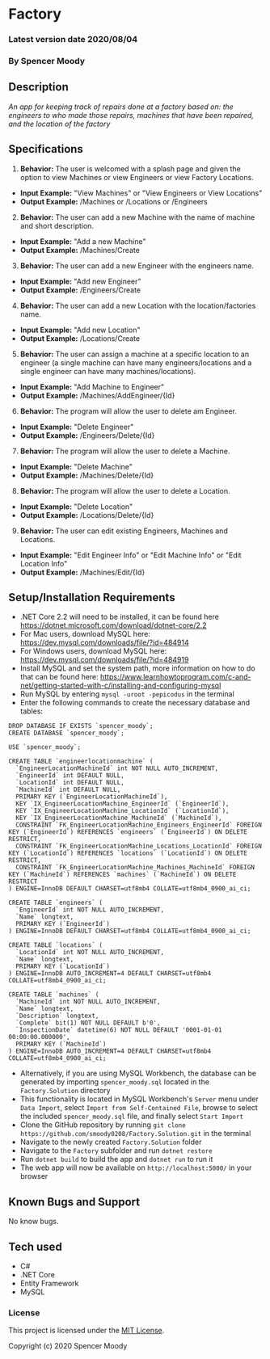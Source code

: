 # Factory

### Latest version date 2020/08/04
### By Spencer Moody

## Description
_An app for keeping track of repairs done at a factory based on: the engineers to who made those repairs, machines that have been repaired, and the location of the factory_

## Specifications

1. **Behavior:** The user is welcomed with a splash page and given the option to view Machines or view Engineers or view Factory Locations.
* **Input Example:** "View Machines" or "View Engineers or View Locations"
* **Output Example:** /Machines or /Locations or /Engineers 

2. **Behavior:** The user can add a new Machine with the name of machine and short description.
* **Input Example:** "Add a new Machine"
* **Output Example:** /Machines/Create

3. **Behavior:** The user can add a new Engineer with the engineers name.
* **Input Example:** "Add new Engineer"
* **Output Example:** /Engineers/Create

4. **Behavior:** The user can add a new Location with the location/factories name.
* **Input Example:** "Add new Location"
* **Output Example:** /Locations/Create

5. **Behavior:** The user can assign a machine at a specific location to an engineer (a single machine can have many engineers/locations and a single engineer can have many machines/locations).
* **Input Example:** "Add Machine to Engineer"
* **Output Example:** /Machines/AddEngineer/{Id}

6. **Behavior:** The program will allow the user to delete am Engineer.
* **Input Example:** "Delete Engineer"
* **Output Example:** /Engineers/Delete/{Id}

7. **Behavior:** The program will allow the user to delete a Machine.
* **Input Example:** "Delete Machine"
* **Output Example:** /Machines/Delete/{Id}

8. **Behavior:** The program will allow the user to delete a Location.
* **Input Example:** "Delete Location"
* **Output Example:** /Locations/Delete/{Id}

9. **Behavior:** The user can edit existing Engineers, Machines and Locations.
* **Input Example:** "Edit Engineer Info" or "Edit Machine Info" or "Edit Location Info"
* **Output Example:** /Machines/Edit/{Id}

## Setup/Installation Requirements
* .NET Core 2.2 will need to be installed, it can be found here https://dotnet.microsoft.com/download/dotnet-core/2.2
* For Mac users, download MySQL here: https://dev.mysql.com/downloads/file/?id=484914
* For Windows users, download MySQL here: https://dev.mysql.com/downloads/file/?id=484919
* Install MySQL and set the system path, more information on how to do that can be found here: https://www.learnhowtoprogram.com/c-and-net/getting-started-with-c/installing-and-configuring-mysql
* Run MySQL by entering `mysql -uroot -pepicodus` in the terminal
* Enter the following commands to create the necessary database and tables:
```
DROP DATABASE IF EXISTS `spencer_moody`;
CREATE DATABASE `spencer_moody`;

USE `spencer_moody`;

CREATE TABLE `engineerlocationmachine` (
  `EngineerLocationMachineId` int NOT NULL AUTO_INCREMENT,
  `EngineerId` int DEFAULT NULL,
  `LocationId` int DEFAULT NULL,
  `MachineId` int DEFAULT NULL,
  PRIMARY KEY (`EngineerLocationMachineId`),
  KEY `IX_EngineerLocationMachine_EngineerId` (`EngineerId`),
  KEY `IX_EngineerLocationMachine_LocationId` (`LocationId`),
  KEY `IX_EngineerLocationMachine_MachineId` (`MachineId`),
  CONSTRAINT `FK_EngineerLocationMachine_Engineers_EngineerId` FOREIGN KEY (`EngineerId`) REFERENCES `engineers` (`EngineerId`) ON DELETE RESTRICT,
  CONSTRAINT `FK_EngineerLocationMachine_Locations_LocationId` FOREIGN KEY (`LocationId`) REFERENCES `locations` (`LocationId`) ON DELETE RESTRICT,
  CONSTRAINT `FK_EngineerLocationMachine_Machines_MachineId` FOREIGN KEY (`MachineId`) REFERENCES `machines` (`MachineId`) ON DELETE RESTRICT
) ENGINE=InnoDB DEFAULT CHARSET=utf8mb4 COLLATE=utf8mb4_0900_ai_ci;

CREATE TABLE `engineers` (
  `EngineerId` int NOT NULL AUTO_INCREMENT,
  `Name` longtext,
  PRIMARY KEY (`EngineerId`)
) ENGINE=InnoDB DEFAULT CHARSET=utf8mb4 COLLATE=utf8mb4_0900_ai_ci;

CREATE TABLE `locations` (
  `LocationId` int NOT NULL AUTO_INCREMENT,
  `Name` longtext,
  PRIMARY KEY (`LocationId`)
) ENGINE=InnoDB AUTO_INCREMENT=4 DEFAULT CHARSET=utf8mb4 COLLATE=utf8mb4_0900_ai_ci;

CREATE TABLE `machines` (
  `MachineId` int NOT NULL AUTO_INCREMENT,
  `Name` longtext,
  `Description` longtext,
  `Complete` bit(1) NOT NULL DEFAULT b'0',
  `InspectionDate` datetime(6) NOT NULL DEFAULT '0001-01-01 00:00:00.000000',
  PRIMARY KEY (`MachineId`)
) ENGINE=InnoDB AUTO_INCREMENT=4 DEFAULT CHARSET=utf8mb4 COLLATE=utf8mb4_0900_ai_ci;

```
* Alternatively, if you are using MySQL Workbench, the database can be generated by importing `spencer_moody.sql` located in the `Factory.Solution` directory
* This functionality is located in MySQL Workbench's `Server` menu under `Data Import`, select `Import from Self-Contained File`, browse to select the included `spencer_moody.sql` file, and finally select `Start Import`
* Clone the GitHub repository by running `git clone https://github.com/smoody0208/Factory.Solution.git` in the terminal
* Navigate to the newly created `Factory.Solution` folder
* Navigate to the `Factory` subfolder and run `dotnet restore`
* Run `dotnet build` to build the app and `dotnet run` to run it
* The web app will now be available on `http://localhost:5000/` in your browser

## Known Bugs and Support
No know bugs.

## Tech used

* C#
* .NET Core
* Entity Framework
* MySQL

### License

This project is licensed under the [MIT License](https://opensource.org/licenses/MIT).

Copyright (c) 2020 Spencer Moody